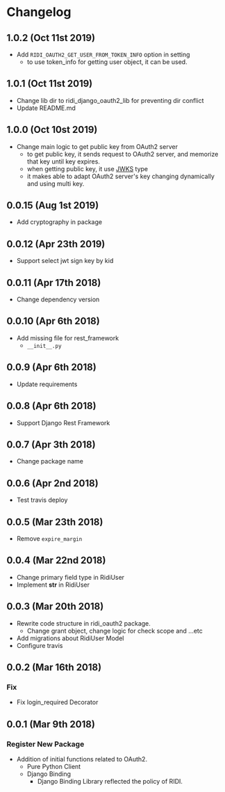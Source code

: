 Changelog
=========
1.0.2 (Oct 11st 2019)
------------------
- Add `RIDI_OAUTH2_GET_USER_FROM_TOKEN_INFO` option in setting
    - to use token_info for getting user object, it can be used.
    
1.0.1 (Oct 11st 2019)
------------------
- Change lib dir to ridi_django_oauth2_lib for preventing dir conflict
- Update README.md

1.0.0 (Oct 10st 2019)
------------------
- Change main logic to get public key from OAuth2 server
    - to get public key, it sends request to OAuth2 server, and memorize that key until key expires.
    - when getting public key, it use [JWKS](https://tools.ietf.org/html/rfc7517) type
    - it makes able to adapt OAuth2 server's key changing dynamically and using multi key.  

0.0.15 (Aug 1st 2019)
------------------
- Add cryptography in package  

0.0.12 (Apr 23th 2019)
------------------
- Support select jwt sign key by kid

0.0.11 (Apr 17th 2018)
------------------
- Change dependency version

0.0.10 (Apr 6th 2018)
------------------
- Add missing file for rest_framework
    - `__init__.py`

0.0.9 (Apr 6th 2018)
------------------
- Update requirements

0.0.8 (Apr 6th 2018)
------------------
- Support Django Rest Framework

0.0.7 (Apr 3th 2018)
------------------
- Change package name

0.0.6 (Apr 2nd 2018)
------------------
- Test travis deploy

0.0.5 (Mar 23th 2018)
------------------
- Remove `expire_margin`

0.0.4 (Mar 22nd 2018)
------------------
- Change primary field type in RidiUser
- Implement __str__ in RidiUser

0.0.3 (Mar 20th 2018)
------------------
- Rewrite code structure in ridi_oauth2 package.
    - Change grant object, change logic for check scope and ...etc
- Add migrations about RidiUser Model
- Configure travis

0.0.2 (Mar 16th 2018)
------------------
### Fix
- Fix login_required Decorator

0.0.1 (Mar 9th 2018)
------------------
### Register New Package
- Addition of initial functions related to OAuth2.
    - Pure Python Client
    - Django Binding
        - Django Binding Library reflected the policy of RIDI.
